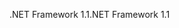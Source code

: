<span data-ttu-id="471b5-101">.NET Framework 1.1</span><span class="sxs-lookup"><span data-stu-id="471b5-101">.NET Framework 1.1</span></span>
